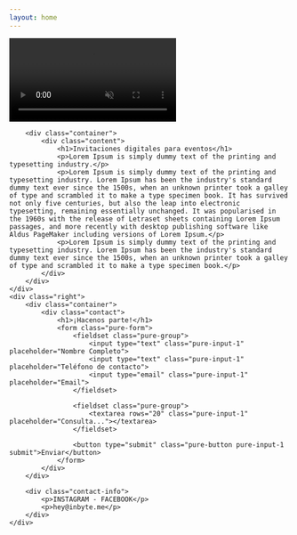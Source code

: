 ```yaml
---
layout: home
---
```


<section class="splash">
    <div class="left">
        <video autoplay muted loop id="b-video">
            <source src="{{site.baseurl}}/assets/movie.mp4" type="video/mp4">
        </video>

        <div class="container">
            <div class="content">
                <h1>Invitaciones digitales para eventos</h1>
                <p>Lorem Ipsum is simply dummy text of the printing and typesetting industry.</p>
                <p>Lorem Ipsum is simply dummy text of the printing and typesetting industry. Lorem Ipsum has been the industry's standard dummy text ever since the 1500s, when an unknown printer took a galley of type and scrambled it to make a type specimen book. It has survived not only five centuries, but also the leap into electronic typesetting, remaining essentially unchanged. It was popularised in the 1960s with the release of Letraset sheets containing Lorem Ipsum passages, and more recently with desktop publishing software like Aldus PageMaker including versions of Lorem Ipsum.</p>
                <p>Lorem Ipsum is simply dummy text of the printing and typesetting industry. Lorem Ipsum has been the industry's standard dummy text ever since the 1500s, when an unknown printer took a galley of type and scrambled it to make a type specimen book.</p>
            </div>
        </div>
    </div>
    <div class="right">
        <div class="container">
            <div class="contact">
                <h1>¡Hacenos parte!</h1>
                <form class="pure-form">
                    <fieldset class="pure-group">
                        <input type="text" class="pure-input-1" placeholder="Nombre Completo">
                        <input type="text" class="pure-input-1" placeholder="Teléfono de contacto">
                        <input type="email" class="pure-input-1" placeholder="Email">
                    </fieldset>

                    <fieldset class="pure-group">
                        <textarea rows="20" class="pure-input-1" placeholder="Consulta..."></textarea>
                    </fieldset>

                    <button type="submit" class="pure-button pure-input-1 submit">Enviar</button>
                </form>
            </div>
        </div>

        <div class="contact-info">
            <p>INSTAGRAM - FACEBOOK</p>
            <p>hey@inbyte.me</p>
        </div>
    </div>
</section>

